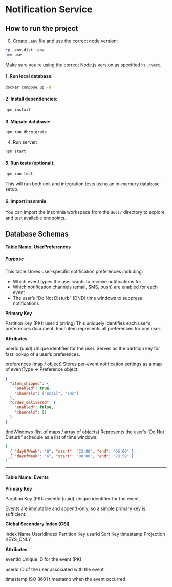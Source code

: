 # Notification Service

## How to run the project

0. Create `.env` file and use the correct node version:

```bash
cp .env.dist .env
nvm use
```

Make sure you’re using the correct Node.js version as specified in `.nvmrc`.

#### 1. Run local database:

```bash
docker compose up -d
```

#### 2. Install dependencies:

```bash
npm install
```

#### 3. Migrate database:

```bash
npm run db:migrate
```

4. Run server:

```bash
npm start
```

#### 5. Run tests (optional):

```bash
npm run test
```

This will run both unit and integration tests using an in-memory database setup.

#### 6. Import insomnia

You can import the Insomnia workspace from the `docs/` directory to explore and test available endpoints.

## Database Schemas

#### Table Name: UserPreferences

##### Purpose

This table stores user-specific notification preferences including:

- Which event types the user wants to receive notifications for
- Which notification channels (email, SMS, push) are enabled for each event
- The user’s “Do Not Disturb” (DND) time windows to suppress notifications

**Primary Key**

Partition Key (PK): userId (string)
This uniquely identifies each user’s preferences document.
Each item represents all preferences for one user.

**Attributes**

userId (uuid)
Unique identifier for the user.
Serves as the partition key for fast lookup of a user’s preferences.

preferences (map / object)
Stores per-event notification settings as a map of eventType → Preference object:

```json
{
  "item_shipped": {
    "enabled": true,
    "channels": ["email", "sms"]
  },
  "order_delivered": {
    "enabled": false,
    "channels": []
  }
}
```

dndWindows (list of maps / array of objects)
Represents the user’s “Do Not Disturb” schedule as a list of time windows:

````json
[
  { "dayOfWeek": "0", "start": "22:00", "end": "06:00" },
  { "dayOfWeek": "6", "start": "00:00", "end": "23:59" }
]```
````

---

#### Table Name: Events

**Primary Key**

Partition Key (PK): eventId (uuid)
Unique identifier for the event.

Events are immutable and append-only, so a simple primary key is sufficient.

**Global Secondary Index (GSI)**

Index Name UserIdIndex
Partition Key userId
Sort Key timestamp
Projection KEYS_ONLY

**Attributes**

eventId
Unique ID for the event (PK)

userId
ID of the user associated with the event

timestamp
ISO 8601 timestamp when the event occurred
